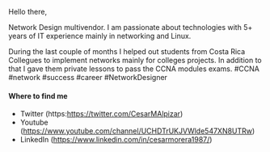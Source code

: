 Hello there,

Network Design multivendor. I am passionate about technologies with 5+ years of IT experience mainly in networking and Linux.

During the last couple of months I helped out students from Costa Rica Collegues to implement networks mainly for colleges projects.
In addition to that I gave them private lessons to pass the CCNA modules exams. #CCNA #network #success #career #NetworkDesigner

#### Where to find me

- Twitter (https:https://twitter.com/CesarMAlpizar)
- Youtube (https://www.youtube.com/channel/UCHDTrUKJVWlde547XN8UTRw)
- LinkedIn (https://www.linkedin.com/in/cesarmorera1987/)
